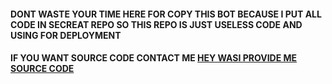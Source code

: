 #### DONT WASTE YOUR TIME HERE FOR COPY THIS BOT BECAUSE I PUT ALL CODE IN SECREAT REPO SO THIS REPO IS JUST USELESS CODE AND USING FOR DEPLOYMENT 
#### IF YOU WANT SOURCE CODE CONTACT ME [HEY WASI PROVIDE ME SOURCE CODE](t,me/wasitech)
